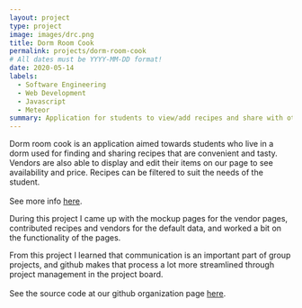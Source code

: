 ```yaml
---
layout: project
type: project
image: images/drc.png
title: Dorm Room Cook
permalink: projects/dorm-room-cook
# All dates must be YYYY-MM-DD format!
date: 2020-05-14
labels:
  - Software Engineering
  - Web Development
  - Javascript
  - Meteor
summary: Application for students to view/add recipes and share with other students.
---
```


Dorm room cook is an application aimed towards students who live in a dorm used for finding and sharing recipes that are convenient and tasty. Vendors are also able to display and edit their items on our page to see availability and price. Recipes can be filtered to suit the needs of the student.
<br>
<br>
See more info <a href="https://dorm-room-cook.github.io/">here</a>.

During this project I came up with the mockup pages for the vendor pages, contributed recipes and vendors for the default data, and worked a bit on the functionality of the pages. 

From this project I learned that communication is an important part of group projects, and github makes that process a lot more streamlined through project management in the project board. 
<br>
<br>
See the source code at our github organization page <a href="https://github.com/dorm-room-cook">here</a>.


